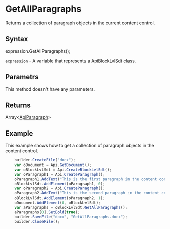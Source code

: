 # GetAllParagraphs

Returns a collection of paragraph objects in the current content control.

## Syntax

expression.GetAllParagraphs();

`expression` - A variable that represents a [ApiBlockLvlSdt](../ApiBlockLvlSdt.md) class.

## Parametrs

This method doesn't have any parameters.

## Returns

Array<[ApiParagraph](../../ApiParagraph/ApiParagraph.md)>

## Example

This example shows how to get a collection of paragraph objects in the content control.

```javascript
	builder.CreateFile("docx");
	var oDocument = Api.GetDocument();
	var oBlockLvlSdt = Api.CreateBlockLvlSdt();
	var oParagraph1 = Api.CreateParagraph();
	oParagraph1.AddText("This is the first paragraph in the content control.");
	oBlockLvlSdt.AddElement(oParagraph1, 0);
	var oParagraph2 = Api.CreateParagraph();
	oParagraph2.AddText("This is the second paragraph in the content control.");
	oBlockLvlSdt.AddElement(oParagraph2, 1);
	oDocument.AddElement(0, oBlockLvlSdt);
	var aParagraphs = oBlockLvlSdt.GetAllParagraphs();
	aParagraphs[0].SetBold(true);
	builder.SaveFile("docx", "GetAllParagraphs.docx");
	builder.CloseFile();
```